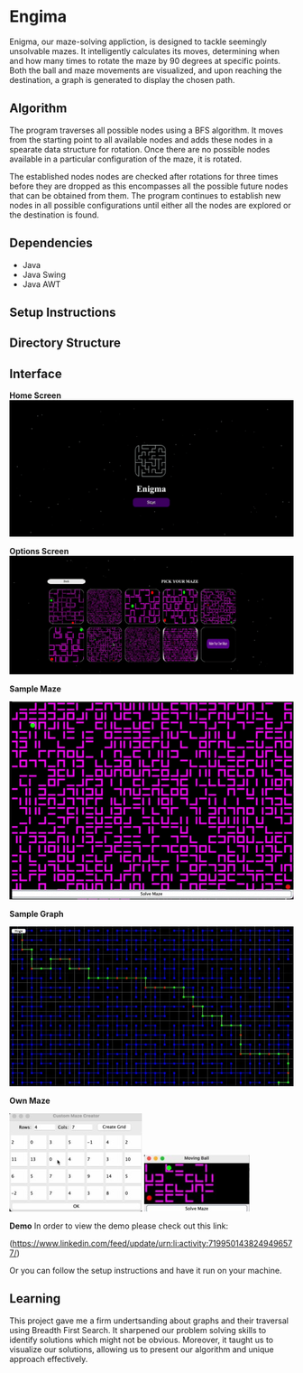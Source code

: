 # Engima

Enigma, our maze-solving appliction, is designed to tackle seemingly unsolvable mazes. It intelligently calculates its moves, determining when and how many times to rotate the maze by 90 degrees at specific points. Both the ball and maze movements are visualized, and upon reaching the destination, a graph is generated to display the chosen path.

## Algorithm

The program traverses all possible nodes using a BFS algorithm. It moves from the starting point to all available nodes and adds these nodes in a spearate data structure for rotation.
Once there are no possible nodes available in a particular configuration of the maze, it is rotated.

The established nodes nodes are checked after rotations for three times before they are dropped as this encompasses all the possible future nodes that can be obtained from them.
The program continues to establish new nodes in all possible configurations until either all the nodes are explored or the destination is found. 

## Dependencies
- Java
- Java Swing
- Java AWT

## Setup Instructions

## Directory Structure

## Interface

**Home Screen**
![Home Screen](https://github.com/12Danish/Engima/blob/main/assets/HomePage.gif)

**Options Screen**
![Options Screen](https://github.com/12Danish/Engima/blob/main/assets/Screenshot%202024-05-24%20133834.gif)

**Sample Maze**

![Sample Maze](https://github.com/12Danish/Engima/blob/main/assets/example-maze.gif)

**Sample Graph**

![Sample Graph](https://github.com/12Danish/Engima/blob/main/assets/graph-example.jpg)

**Own Maze**

![Create](https://github.com/12Danish/Engima/blob/main/assets/create-maze.jpg)
![Created-Maze](https://github.com/12Danish/Engima/blob/main/assets/maze-created.jpg)

**Demo**
In order to view the demo please check out this link:

(https://www.linkedin.com/feed/update/urn:li:activity:7199501438249496577/)

Or you can follow the setup instructions and have it run on your machine.

## Learning

This project gave me a firm undertsanding about graphs and their traversal using Breadth First Search. It sharpened our problem solving skills to identify solutions which might not be obvious.
Moreover, it taught us to visualize our solutions, allowing us to present our algorithm and unique approach effectively.

